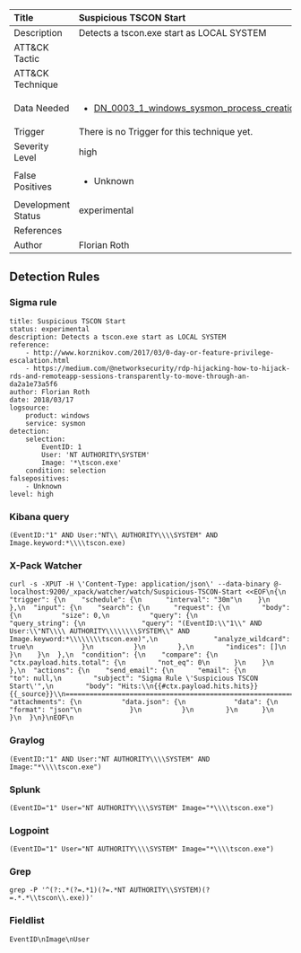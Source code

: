 | Title                | Suspicious TSCON Start                                                                                                                                                 |
|:---------------------|:------------------------------------------------------------------------------------------------------------------------------------------------------------|
| Description          | Detects a tscon.exe start as LOCAL SYSTEM                                                                                                                                           |
| ATT&amp;CK Tactic    | <ul></ul>  |
| ATT&amp;CK Technique | <ul></ul>                             |
| Data Needed          | <ul><li>[DN_0003_1_windows_sysmon_process_creation](../Data_Needed/DN_0003_1_windows_sysmon_process_creation.md)</li></ul>                                                         |
| Trigger              |  There is no Trigger for this technique yet.  |
| Severity Level       | high                                                                                                                                                 |
| False Positives      | <ul><li>Unknown</li></ul>                                                                  |
| Development Status   | experimental                                                                                                                                                |
| References           | <ul></ul>                                                          |
| Author               | Florian Roth                                                                                                                                                |


## Detection Rules

### Sigma rule

```
title: Suspicious TSCON Start
status: experimental
description: Detects a tscon.exe start as LOCAL SYSTEM 
reference: 
    - http://www.korznikov.com/2017/03/0-day-or-feature-privilege-escalation.html
    - https://medium.com/@networksecurity/rdp-hijacking-how-to-hijack-rds-and-remoteapp-sessions-transparently-to-move-through-an-da2a1e73a5f6
author: Florian Roth
date: 2018/03/17
logsource:
    product: windows
    service: sysmon
detection:
    selection:
        EventID: 1
        User: 'NT AUTHORITY\SYSTEM'
        Image: '*\tscon.exe'
    condition: selection
falsepositives:
    - Unknown
level: high

```





### Kibana query

```
(EventID:"1" AND User:"NT\\ AUTHORITY\\\\SYSTEM" AND Image.keyword:*\\\\tscon.exe)
```





### X-Pack Watcher

```
curl -s -XPUT -H \'Content-Type: application/json\' --data-binary @- localhost:9200/_xpack/watcher/watch/Suspicious-TSCON-Start <<EOF\n{\n  "trigger": {\n    "schedule": {\n      "interval": "30m"\n    }\n  },\n  "input": {\n    "search": {\n      "request": {\n        "body": {\n          "size": 0,\n          "query": {\n            "query_string": {\n              "query": "(EventID:\\"1\\" AND User:\\"NT\\\\ AUTHORITY\\\\\\\\SYSTEM\\" AND Image.keyword:*\\\\\\\\tscon.exe)",\n              "analyze_wildcard": true\n            }\n          }\n        },\n        "indices": []\n      }\n    }\n  },\n  "condition": {\n    "compare": {\n      "ctx.payload.hits.total": {\n        "not_eq": 0\n      }\n    }\n  },\n  "actions": {\n    "send_email": {\n      "email": {\n        "to": null,\n        "subject": "Sigma Rule \'Suspicious TSCON Start\'",\n        "body": "Hits:\\n{{#ctx.payload.hits.hits}}{{_source}}\\n================================================================================\\n{{/ctx.payload.hits.hits}}",\n        "attachments": {\n          "data.json": {\n            "data": {\n              "format": "json"\n            }\n          }\n        }\n      }\n    }\n  }\n}\nEOF\n
```





### Graylog

```
(EventID:"1" AND User:"NT AUTHORITY\\\\SYSTEM" AND Image:"*\\\\tscon.exe")
```





### Splunk

```
(EventID="1" User="NT AUTHORITY\\\\SYSTEM" Image="*\\\\tscon.exe")
```





### Logpoint

```
(EventID="1" User="NT AUTHORITY\\\\SYSTEM" Image="*\\\\tscon.exe")
```





### Grep

```
grep -P '^(?:.*(?=.*1)(?=.*NT AUTHORITY\\SYSTEM)(?=.*.*\\tscon\\.exe))'
```





### Fieldlist

```
EventID\nImage\nUser
```

